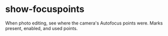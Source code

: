 # show-focuspoints
When photo editing, see where the camera's Autofocus points were. Marks present, enabled, and used points.
